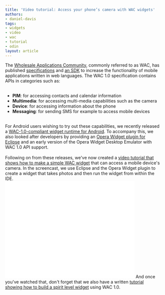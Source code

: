 ```yaml
---
title: 'Video tutorial: Access your phone’s camera with WAC widgets'
authors:
- daniel-davis
tags:
- widgets
- video
- wac
- tutorial
- odin
layout: article
---
```

The <a href="http://www.wacapps.net/web/portal" target="_blank">Wholesale Applications Community</a>, commonly referred to as WAC, has published <a href="http://specs.wacapps.net/wac1_0/dec2010/overview.html" target="_blank">specifications</a> and <a href="http://www.wacapps.net/web/portal/sdk" target="_blank">an SDK</a> to increase the functionality of mobile applications written in web languages. The WAC 1.0 specification contains APIs in categories such as:<br/><br/><ul class="bullets"><li><strong>PIM</strong>: for accessing contacts and calendar information</li><li><strong>Multimedia</strong>: for accessing multi-media capabilities such as the camera</li><li><strong>Device</strong>: for accessing information about the phone</li><li><strong>Messaging</strong>: for sending SMS for example to access mobile devices</li></ul><br/>For Android users wishing to try out these capabilities, we recently released a <a href="http://labs.opera.com/news/2011/02/14/" target="_blank">WAC-1.0-compliant widget runtime for Android</a>. To accompany this, we also looked after developers by providing an <a href="http://team.opera.com/widgets-sdk/" target="_blank">Opera Widget plugin for Eclipse</a> and an early version of the Opera Widget Desktop Emulator with WAC 1.0 API support.<br/><br/>Following on from these releases, we&#39;ve now created a <a href="http://www.youtube.com/watch?v=g0qdrxG-Ipk" target="_blank">video tutorial that shows how to make a simple WAC widget</a> that can access a mobile device&#39;s camera. In the screencast, we use Eclipse and the Opera Widget plugin to create a widget that takes photos and then run the widget from within the IDE.<br/><iframe width="420" height="315" src="//www.youtube.com/embed/g0qdrxG-Ipk" frameborder="0" allowfullscreen></iframe>
And once you&#39;ve watched that, don&#39;t forget that we also have a written <a href="http://dev.opera.com/articles/view/building-a-widget-with-wac/" target="_blank">tutorial showing how to build a spirit level widget</a> using WAC 1.0.
